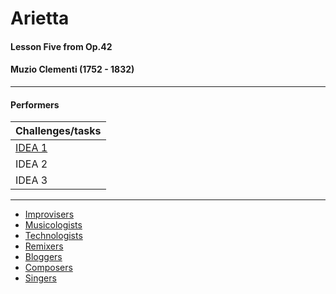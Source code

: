 ---
---

# Arietta

#### Lesson Five from Op.42

#### Muzio Clementi (1752 - 1832)

***

#### Performers

| Challenges/tasks | 
| ------------ | 
| [IDEA 1](arietta_p1.html)       |
| IDEA 2       |
| IDEA 3       |

***

* [Improvisers](G1_A1_improvisers.html)
* [Musicologists](G1_A1_musicologists.html)
* [Technologists](G1_A1_technologists.html)
* [Remixers](G1_A1_remixers.html)
* [Bloggers](G1_A1_bloggers.html)
* [Composers](G1_A1_composers.html)
* [Singers](G1_A1_singers.html)


